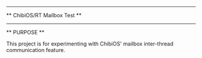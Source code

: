 *****************************************************************************
** ChibiOS/RT Mailbox Test                                                 **
*****************************************************************************

** PURPOSE **

This project is for experimenting with ChibiOS' mailbox inter-thread
communication feature.